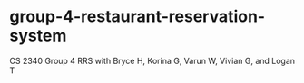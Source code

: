 # group-4-restaurant-reservation-system
CS 2340 Group 4 RRS with Bryce H, Korina G, Varun W, Vivian G, and Logan T
